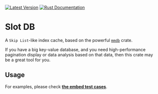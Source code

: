 [![Latest Version](https://img.shields.io/crates/v/mmdb_slot_db.svg)](https://crates.io/crates/mmdb_slot_db)
[![Rust Documentation](https://img.shields.io/badge/api-rustdoc-blue.svg)](https://docs.rs/mmdb_slot_db)

# Slot DB

A `Skip List`-like index cache, based on the powerful [`mmdb`](https://crates.io/crates/mmdb) crate.

If you have a big key-value database, and you need high-performance pagination display or data analysis based on that data, then this crate may be a great tool for you.

## Usage

For examples, please check [**the embed test cases**](src/test.rs).
